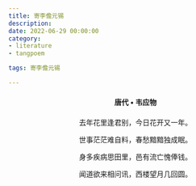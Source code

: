 ```yaml
---
title: 寄李儋元锡
description:
date: 2022-06-29 00:00:00
category:
- literature
- tangpoem

tags: 寄李儋元锡

---
```


<div id="poem-author">
唐代 • 韦应物
</div>
<div id="poem-body">
<p class="poem-paragraph">去年花里逢君别，今日花开又一年。</p>
<p class="poem-paragraph">世事茫茫难自料，春愁黯黯独成眠。</p>
<p class="poem-paragraph">身多疾病思田里，邑有流亡愧俸钱。</p>
<p class="poem-paragraph">闻道欲来相问讯，西楼望月几回圆。</p>

</div>

<style>

#poem-author {
    width: 100%;
    text-align: center;
    margin: 20px 0;
    font-weight: bold;
}
#poem-body {
    width: 100%;
    text-align: center;
}
.poem-paragraph {
    font-family: "仿宋"
}

</style>